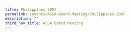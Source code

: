 ```yaml
---
title: Philippines 2007
permalink: /events/ASSA-Board-Meeting/philippines-2007
description: ""
third_nav_title: ASSA Board Meeting
---
```

